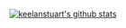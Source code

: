 [![keelanstuart's github stats](https://github-readme-stats.vercel.app/api?username=keelanstuart&show_icons=true&theme=dracula)](https://github.com/anuraghazra/github-readme-stats)


<!--
**keelanstuart/keelanstuart** is a ✨ _special_ ✨ repository because its `README.md` (this file) appears on your GitHub profile.

Here are some ideas to get you started:

- 🔭 I’m currently working on ...
- 🌱 I’m currently learning ...
- 👯 I’m looking to collaborate on ...
- 🤔 I’m looking for help with ...
- 💬 Ask me about ...
- 📫 How to reach me: ...
- 😄 Pronouns: ...
- ⚡ Fun fact: ...
-->
